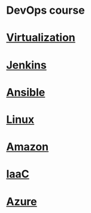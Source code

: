 # DevOps course
# [Virtualization](https://github.com/xLonsv1r/DevOps-course/blob/master/Virtualization/readme.md)
# [Jenkins](https://github.com/xLonsv1r/DevOps-course/blob/master/Jenkins/readme.md)
# [Ansible]()
# [Linux]()
# [Amazon]()
# [IaaC]()
# [Azure](https://github.com/xLonsv1r/DevOps-course/blob/master/Azure/readme.md)